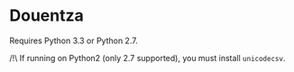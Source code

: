 Douentza
========

Requires Python 3.3 or Python 2.7.

/!\ If running on Python2 (only 2.7 supported), you must install `unicodecsv`.